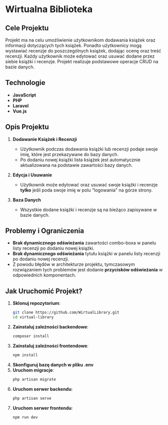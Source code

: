 
# Wirtualna Biblioteka

## Cele Projektu
Projekt ma na celu umożliwienie użytkownikom dodawania książek oraz informacji dotyczących tych książek. Ponadto użytkownicy mogą wystawiać recenzje do poszczególnych książek, dodając ocenę oraz treść recenzji. Każdy użytkownik może edytować oraz usuwać dodane przez siebie książki i recenzje. Projekt realizuje podstawowe operacje CRUD na bazie danych.

## Technologie
- **JavaScript**
- **PHP**
- **Laravel**
- **Vue.js**

## Opis Projektu
1. **Dodawanie Książek i Recenzji**
   - Użytkownik podczas dodawania książki lub recenzji podaje swoje imię, które jest przekazywane do bazy danych.
   - Po dodaniu nowej książki lista książek jest automatycznie aktualizowana na podstawie zawartości bazy danych.

2. **Edycja i Usuwanie**
   - Użytkownik może edytować oraz usuwać swoje książki i recenzje **tylko** jeśli poda swoje imię w polu "logowania" na górze strony.

3. **Baza Danych**
   - Wszystkie dodane książki i recenzje są na bieżąco zapisywane w bazie danych.

## Problemy i Ograniczenia
- **Brak dynamicznego odświeżania** zawartości combo-boxa w panelu listy recenzji po dodaniu nowej książki.
- **Brak dynamicznego odświeżania** tytułu książki w panelu listy recenzji po dodaniu nowej recenzji.
- Z powodu błędów w architekturze projektu, tymczasowym rozwiązaniem tych problemów jest dodanie **przycisków odświeżania** w odpowiednich komponentach.

## Jak Uruchomić Projekt?
1. **Sklonuj repozytorium**:
   ```sh
   git clone https://github.com/WirtualLibrary.git
   cd virtual-library

2. **Zainstaluj zależności backendowe**:
   ```sh
   composer install
3. **Zainstaluj zależności frontendowe**:
   ```sh
   npm install
4. **Skonfiguruj bazę danych w pliku .env**
5. **Uruchom migracje**:
   ```sh
   php artisan migrate
6. **Uruchom serwer backendu**:
   ```sh
   php artisan serve
7. **Uruchom serwer frontendu**:
   ```sh
   npm run dev
 


